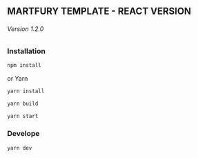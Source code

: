## MARTFURY TEMPLATE - REACT VERSION
###### Version 1.2.0
### Installation
```bash
npm install
```
or Yarn
```bash
yarn install 
```

```bash
yarn build
```
```bash
yarn start
```
### Develope
```bash
yarn dev 
```
